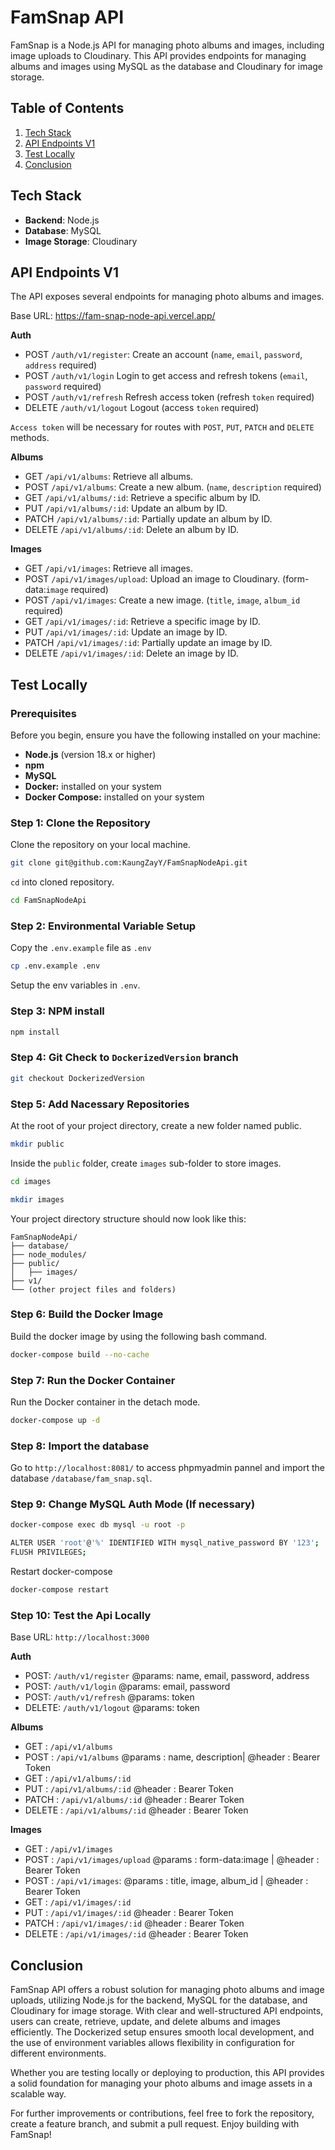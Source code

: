 # FamSnap API

FamSnap is a Node.js API for managing photo albums and images, including image uploads to Cloudinary. 
This API provides endpoints for managing albums and images using MySQL as the database and Cloudinary for image storage.

## Table of Contents
1. [ Tech Stack](#tech-stack)
2. [API Endpoints V1](#api-endpoints-v1)
3. [Test Locally](#test-locally)
4. [Conclusion](#conclusion)

##  Tech Stack

- **Backend**: Node.js
- **Database**: MySQL
- **Image Storage**: Cloudinary

## API Endpoints V1

The API exposes several endpoints for managing photo albums and images.

Base URL: https://fam-snap-node-api.vercel.app/

**Auth**

- POST `/auth/v1/register`: Create an account (`name`, `email`, `password`, `address` required)
- POST `/auth/v1/login` Login to get access and refresh tokens (`email`, `password` required)
- POST `/auth/v1/refresh` Refresh access token (refresh `token` required)
- DELETE `/auth/v1/logout` Logout (access `token` required)

`Access token` will be necessary for routes with `POST`, `PUT`, `PATCH` and `DELETE` methods.

**Albums**

- GET `/api/v1/albums`: Retrieve all albums.
- POST `/api/v1/albums`: Create a new album. (`name`, `description` required)
- GET `/api/v1/albums/:id`: Retrieve a specific album by ID.
- PUT `/api/v1/albums/:id`: Update an album by ID.
- PATCH `/api/v1/albums/:id`: Partially update an album by ID.
- DELETE `/api/v1/albums/:id`: Delete an album by ID.
 
**Images**

- GET `/api/v1/images`: Retrieve all images.
- POST `/api/v1/images/upload`: Upload an image to Cloudinary. (form-data:`image` required)
- POST `/api/v1/images`: Create a new image. (`title`, `image`, `album_id` required)
- GET `/api/v1/images/:id`: Retrieve a specific image by ID.
- PUT `/api/v1/images/:id`: Update an image by ID.
- PATCH `/api/v1/images/:id`: Partially update an image by ID.
- DELETE `/api/v1/images/:id`: Delete an image by ID.

## Test Locally

### Prerequisites
Before you begin, ensure you have the following installed on your machine:

- **Node.js** (version 18.x or higher)
- **npm**
- **MySQL**
- **Docker:** installed on your system
- **Docker Compose:** installed on your system

### Step 1: Clone the Repository

Clone the repository on your local machine.
```bash
git clone git@github.com:KaungZayY/FamSnapNodeApi.git
```
`cd` into cloned repository.
```bash
cd FamSnapNodeApi
```

### Step 2: Environmental Variable Setup
Copy the `.env.example` file as `.env`
```bash
cp .env.example .env
```
Setup the env variables in `.env`.

### Step 3: NPM install
```bash
npm install
```

### Step 4: Git Check to `DockerizedVersion` branch
```bash
git checkout DockerizedVersion
```
### Step 5: Add Nacessary Repositories

At the root of your project directory, create a new folder named public.

```bash
mkdir public
```

Inside the `public` folder, create `images` sub-folder to store images.

```bash
cd images
```
```bash
mkdir images
```

Your project directory structure should now look like this:

```
FamSnapNodeApi/
├── database/
├── node_modules/
├── public/
│   ├── images/
├── v1/
└── (other project files and folders)
```

### Step 6: Build the Docker Image

Build the docker image by using the following bash command.

```bash
docker-compose build --no-cache
```

### Step 7: Run the Docker Container

Run the Docker container in the detach mode.

```bash
docker-compose up -d
```

### Step 8: Import the database

Go to `http://localhost:8081/` to access phpmyadmin pannel and import the database `/database/fam_snap.sql`.

### Step 9: Change MySQL Auth Mode (If necessary)
```bash
docker-compose exec db mysql -u root -p
```
```bash
ALTER USER 'root'@'%' IDENTIFIED WITH mysql_native_password BY '123';
FLUSH PRIVILEGES;
```

Restart docker-compose
```bash
docker-compose restart
```

### Step 10: Test the Api Locally
Base URL: `http://localhost:3000`

**Auth**

- POST: `/auth/v1/register` @params: name, email, password, address
- POST: `/auth/v1/login` @params: email, password
- POST: `/auth/v1/refresh` @params: token
- DELETE: `/auth/v1/logout` @params: token

**Albums**

- GET : `/api/v1/albums`
- POST : `/api/v1/albums` @params : name, description| @header : Bearer Token
- GET : `/api/v1/albums/:id`
- PUT : `/api/v1/albums/:id` @header : Bearer Token
- PATCH : `/api/v1/albums/:id` @header : Bearer Token
- DELETE : `/api/v1/albums/:id` @header : Bearer Token

**Images**

- GET : `/api/v1/images`
- POST : `/api/v1/images/upload` @params : form-data:image | @header : Bearer Token
- POST : `/api/v1/images`: @params : title, image, album_id | @header : Bearer Token
- GET : `/api/v1/images/:id`
- PUT : `/api/v1/images/:id` @header : Bearer Token
- PATCH : `/api/v1/images/:id` @header : Bearer Token
- DELETE : `/api/v1/images/:id` @header : Bearer Token

## Conclusion
FamSnap API offers a robust solution for managing photo albums and image uploads, utilizing Node.js for the backend, MySQL for the database, and Cloudinary for image storage. With clear and well-structured API endpoints, users can create, retrieve, update, and delete albums and images efficiently. The Dockerized setup ensures smooth local development, and the use of environment variables allows flexibility in configuration for different environments.

Whether you are testing locally or deploying to production, this API provides a solid foundation for managing your photo albums and image assets in a scalable way.

For further improvements or contributions, feel free to fork the repository, create a feature branch, and submit a pull request. Enjoy building with FamSnap!